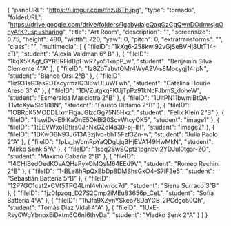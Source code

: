 {
      "panoURL": "https://i.imgur.com/fhzJ6Th.jpg",
      "type": "tornado",
      "folderURL": "https://drive.google.com/drive/folders/1gabydajeQaqGzGgQwnDOdmrsjqOnyAfK?usp=sharing",
      "title": "Art Room",
      "description": "",
      "screensize": 0.75,
      "height": 480,
      "width": 720,
      "yaw": 0,
      "pitch": 0,
      "extratransforms": "",
      "class": "",
      "multimedia": [
         {
            "fileID": "1kXg6-258kwi92vGjSeBVHj8UtT14-eTl",
            "student": "Alexia Valdman 6° B"
         },
         {
            "fileID": "1kqX5KAgt_GYRBRHdBpHwR7yo51knpP_w",
            "student": "Benjamín Silva Clemente 4°A"
         },
         {
            "fileID": "1z8ZbTabvtQMr4WyA2V-s8Mocygj14rpN",
            "student": "Bianca Orsi 2°B"
         },
         {
            "fileID": "1iz931sG3as2DTaoyrmzlQ3I6wULuWFwh",
            "student": "Catalina Hourie Areso 3° A"
         },
         {
            "fileID": "1DVZutgkqFKUjTpPz91kNcFJbmS_doheW",
            "student": "Esmeralda Masciotra 2°B"
         },
         {
            "fileID": "1UitPN11bwmiBtQA-T1vtcXywSld1i1BN",
            "student": "Fausto Dittamo 2°B"
         },
         {
            "fileID": "1OBRpK5MODDLlxmFigaJGlzcGg75N5Hxz",
            "student": "Felix Klein 2°B"
         },
         {
            "fileID": "1IswiDv-E9lKaOnE5OkBi20ScvWtcyOK5",
            "student": "image1"
         },
         {
            "fileID": "1tEEVWxo1BfIrs0JnNxGZql4s30-pj-IH",
            "student": "image2"
         },
         {
            "fileID": "1DKwG6N93J613A3zjlvo-bhT5Fzf3Zn-w",
            "student": "Julia Paolo 2°A"
         },
         {
            "fileID": "1pLv_hVcmRpYaQDgLjqBHjEVA149HwMkN",
            "student": "Mirko Senk 5°A"
         },
         {
            "fileID": "1soq2SwBQptz1pgnbvI2YDJul0tgar-ZO",
            "student": "Máximo Cabaña  2°B"
         },
         {
            "fileID": "14CHIBedOedKOvAQHaPykOMQsM64EEd9V",
            "student": "Romeo Rechini 2°B"
         },
         {
            "fileID": "1-BLe8hRpQxBbDp8DMShsGxO4-S7iF3e5",
            "student": "Sebastián Batteria 5°B"
         },
         {
            "fileID": "12P7GC1cat2xCVf5TPQ4LmI4vhlwrcc7d",
            "student": "Siena Surraco 3°B"
         },
         {
            "fileID": "1jz0fpzoq_D27S2Cmp2iMEu83656p_CeL",
            "student": "Sofía Batteria 4°A"
         },
         {
            "fileID": "1hJfa9XZynYSkeo78DaYCB_2PCdgo50Qh",
            "student": "Tomás Diaz Vidal 4°A"
         },
         {
            "fileID": "1UxE-Rsy0WgYbnoxEiDxtm6O6nI6thvDa",
            "student": "Vladko Senk 2°A"
         }
      ]
   }